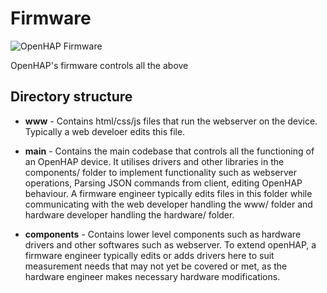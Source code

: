 # Firmware

![OpenHAP Firmware](https://cdn.hackaday.io/images/6678741566922513774.png)

OpenHAP's firmware controls all the above

## Directory structure

* **www** - Contains html/css/js files that run the webserver on the device. Typically a web develoer edits this file.

* **main** - Contains the main codebase that controls all the functioning of an OpenHAP device. It utilises drivers and other libraries in the components/ folder to implement functionality such as webserver operations, Parsing JSON commands from client, editing OpenHAP behaviour. A firmware engineer typically edits files in this folder while communicating with the web developer handling the www/ folder and hardware developer handling the hardware/ folder.

* **components** - Contains lower level components such as hardware drivers and other softwares such as webserver. To extend openHAP, a firmware engineer typically edits or adds drivers here to suit measurement needs that may not yet be covered or met, as the hardware engineer makes necessary hardware modifications.
